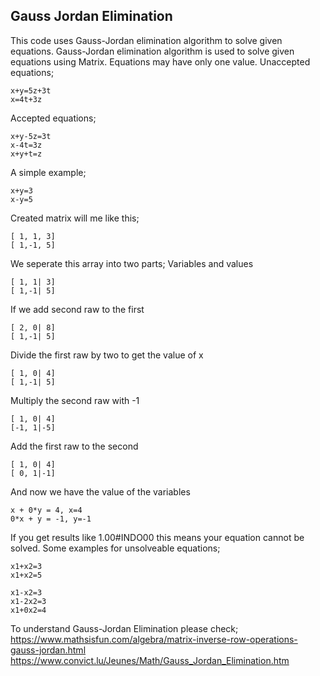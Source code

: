 ## Gauss Jordan Elimination

This code uses Gauss-Jordan elimination algorithm to solve given equations.
Gauss-Jordan elimination algorithm is used to solve given equations using Matrix.
Equations may have only one value. Unaccepted equations;
```
x+y=5z+3t
x=4t+3z
```

Accepted equations;
```
x+y-5z=3t
x-4t=3z
x+y+t=z
```

A simple example;
```
x+y=3
x-y=5
```

Created matrix will me like this;
```
[ 1, 1, 3]
[ 1,-1, 5]
```

We seperate this array into two parts; Variables and values
```
[ 1, 1| 3]
[ 1,-1| 5]
```

If we add second raw to the first
```
[ 2, 0| 8]
[ 1,-1| 5]
```

Divide the first raw by two to get the value of x
```
[ 1, 0| 4]
[ 1,-1| 5]
```

Multiply the second raw with -1
```
[ 1, 0| 4]
[-1, 1|-5]
```

Add the first raw to the second
```
[ 1, 0| 4]
[ 0, 1|-1]
```

And now we have the value of the variables
```
x + 0*y = 4, x=4
0*x + y = -1, y=-1
```

If you get results like 1.00#INDO00 this means your equation cannot be solved.
Some examples for unsolveable equations;
```
x1+x2=3
x1+x2=5
```

```
x1-x2=3
x1-2x2=3
x1+0x2=4
```

To understand Gauss-Jordan Elimination please check;
https://www.mathsisfun.com/algebra/matrix-inverse-row-operations-gauss-jordan.html
https://www.convict.lu/Jeunes/Math/Gauss_Jordan_Elimination.htm
